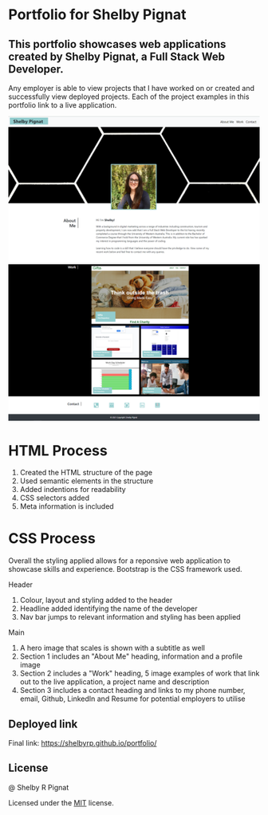 # Portfolio for Shelby Pignat

## This portfolio showcases web applications created by Shelby Pignat, a Full Stack Web Developer.

Any employer is able to view projects that I have worked on or created and successfully view deployed projects. Each of the project examples in this portfolio link to a live application.

![Final result appear as:](./assets/image/portfolioex.png)
![Final result appear as:](./assets/image/portfolioex4.png)

# HTML Process

1. Created the HTML structure of the page
2. Used semantic elements in the structure
3. Added indentions for readability
4. CSS selectors added
5. Meta information is included

# CSS Process

Overall the styling applied allows for a reponsive web application to showcase skills and experience. Bootstrap is the CSS framework used.

Header

1. Colour, layout and styling added to the header
2. Headline added identifying the name of the developer
3. Nav bar jumps to relevant information and styling has been applied

Main

1. A hero image that scales is shown with a subtitle as well
2. Section 1 includes an "About Me" heading, information and a profile image
3. Section 2 includes a "Work" heading, 5 image examples of work that link out to the live application, a project name and description
4. Section 3 includes a contact heading and links to my phone number, email, Github, LinkedIn and Resume for potential employers to utilise


## Deployed link

Final link: https://shelbyrp.github.io/portfolio/

## License

@ Shelby R Pignat

Licensed under the [MIT](LICENSE) license.